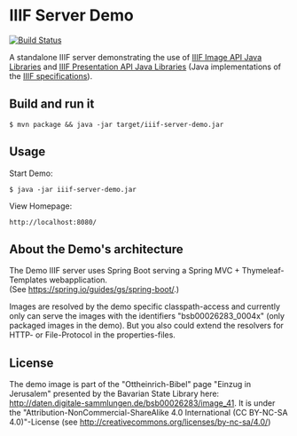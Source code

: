 # IIIF Server Demo

[![Build Status](https://travis-ci.org/dbmdz/iiif-server-demo.svg?branch=master)](https://travis-ci.org/dbmdz/iiif-server-demo)

A standalone IIIF server demonstrating the use of [IIIF Image API Java Libraries](https://github.com/dbmdz/iiif-image-api "IIIF Image API Java Libraries") and [IIIF Presentation API Java Libraries](https://github.com/dbmdz/iiif-presentation-api "IIIF Presentation API Java Libraries") (Java implementations of the [IIIF specifications](http://iiif.io/technical-details/ "IIIF specifications")).

## Build and run it

```shell
$ mvn package && java -jar target/iiif-server-demo.jar
```

## Usage

Start Demo:

```shell
$ java -jar iiif-server-demo.jar
```

View Homepage:

    http://localhost:8080/

## About the Demo's architecture

The Demo IIIF server uses Spring Boot serving a Spring MVC + Thymeleaf-Templates webapplication.<br/>
(See <a href="https://spring.io/guides/gs/spring-boot/">https://spring.io/guides/gs/spring-boot/</a>.)

Images are resolved by the demo specific classpath-access and currently only can serve the images with the identifiers "bsb00026283_0004x" (only packaged images in the demo). But you also could extend the resolvers for HTTP- or File-Protocol in the properties-files.

## License

The demo image is part of the "Ottheinrich-Bibel" page "Einzug in Jerusalem" presented by the Bavarian State Library here: <a href="http://daten.digitale-sammlungen.de/bsb00026283/image_41">http://daten.digitale-sammlungen.de/bsb00026283/image_41</a>.
It is under the "Attribution-NonCommercial-ShareAlike 4.0 International (CC BY-NC-SA 4.0)"-License (see <a href="http://creativecommons.org/licenses/by-nc-sa/4.0/">http://creativecommons.org/licenses/by-nc-sa/4.0/</a>)